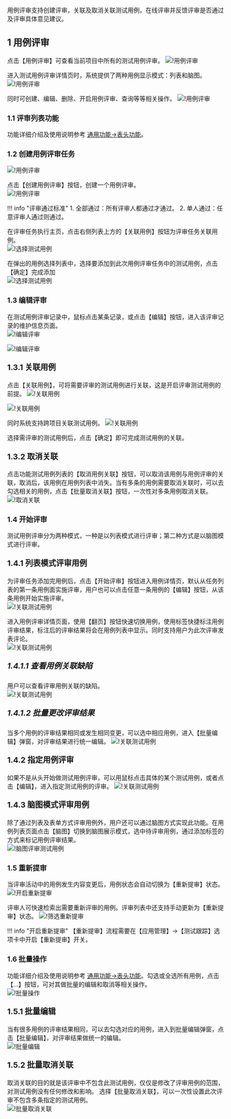 用例评审支持创建评审，关联及取消关联测试用例，在线评审并反馈评审是否通过及评审具体意见建议。

## 1 用例评审
点击【用例评审】可查看当前项目中所有的测试用例评审。
![!用例评审](../../img/track/用例评审1.png)

进入测试用例评审详情页时，系统提供了两种用例显示模式：列表和脑图。
![!用例评审](../../img/track/用例评审2.png)

同时可创建、编辑、删除、开启用例评审、查询等等相关操作。
![!用例评审](../../img/track/用例评审3.png)

### 1.1 评审列表功能
功能详细介绍及使用说明参考 [通用功能->表头功能](../../general/#6)。

### 1.2 创建用例评审任务
![!用例评审](../../img/track/用例评审首页.png)

点击【创建用例评审】按钮，创建一个用例评审。<br>
![!用例评审](../../img/track/创建用例评审.png)

!!! info "评审通过标准"
    1. 全部通过：所有评审人都通过才通过。
    2. 单人通过：任意评审人通过则通过。

在评审任务执行主页，点击右侧列表上方的【关联用例】按钮为评审任务关联用例。<br>
![!选择测试用例](../../img/track/关联测试用例1.png)

在弹出的用例选择列表中，选择要添加到此次用例评审任务中的测试用例，点击【确定】完成添加<br>
![!选择测试用例](../../img/track/关联测试用例2.png)

### 1.3 编辑评审
在测试用例评审记录中，鼠标点击某条记录，或点击【编辑】按钮，进入该评审记录的维护信息页面。<br>
![!编辑评审](../../img/track/编辑评审1.png)

![!编辑评审](../../img/track/编辑评审2.png)

#### <font size=4> 1.3.1 关联用例</font>
点击【关联用例】，可将需要评审的测试用例进行关联，这是开启评审测试用例的前提。
![!关联用例](../../img/track/关联用例1.png)

![!关联用例](../../img/track/关联用例2.png)

同时系统支持跨项目关联测试用例。
![!关联用例](../../img/track/关联用例3.png)

选择需评审的测试用例后，点击【确定】即可完成测试用例的关联。

#### <font size=4> 1.3.2 取消关联</font>
点击功能测试用例列表的【取消用例关联】按钮，可以取消该用例与用例评审的关联，取消后，该用例在用例列表中消失。当有多条的用例需要取消关联时，可以去勾选相关的用例，点击【批量取消关联】按钮，一次性对多条用例取消关联。<br>
![!取消关联](../../img/track/取消关联.png)

### 1.4 开始评审
测试用例评审分为两种模式，一种是以列表模式进行评审；第二种方式是以脑图模式进行评审。

#### <font size=4> 1.4.1 列表模式评审用例</font>
为评审任务添加完用例后，点击【开始评审】按钮进入用例详情页，默认从任务列表的第一条用例面实施评审，用户也可以点击任意一条用例的【编辑】按钮，从该条用例开始实施评审。<br>
![!关联测试用例](../../img/track/用例评审执行主页.png)

进入用例评审详情页面，使用【翻页】按钮快速切换用例，使用标签快捷标注用例评审结果，标注后的评审结果将会在用例列表中显示。同时支持用户为此次评审发表评论。<br>
![!关联测试用例](../../img/track/用例评审执行详情页.png)

##### <font size=4> 1.4.1.1 查看用例关联缺陷 </font>
用户可以查看评审用例关联的缺陷。<br>
![!关联测试用例](../../img/track/用例评审关联缺陷.png)

##### <font size=4> 1.4.1.2 批量更改评审结果</font>
当多个用例的评审结果相同或发生相同变更，可以选中相应用例，进入【批量编辑】弹窗，对评审结果进行统一编辑。
![!关联测试用例](../../img/track/批量更改评审结果.png)

#### <font size=4> 1.4.2 指定用例评审 </font>
如果不是从头开始做测试用例评审，可以用鼠标点击具体的某个测试用例，或者点击【编辑】，进入指定测试用例的评审。
![!关联测试用例](../../img/track/指定用例评审1.png)

#### <font size=4> 1.4.3 脑图模式评审用例</font>
除了通过列表及表单方式评审用例外，用户还可以通过脑图方式实现此功能。在用例列表页面点击【脑图】切换到脑图展示模式，选中待评审用例，通过添加标签的方式来标记用例评审结果。<br>
![!脑图评审测试用例](../../img/track/脑图评审测试用例.png)

### 1.5 重新提审
当评审活动中的用例发生内容变更后，用例状态会自动切换为【重新提审】状态。
![!开启重新提审](../../img/track/开启重新提审.png)

评审人可快速检索出需要重新评审的用例。评审列表中还支持手动更新为【重新提审】状态。
![!筛选重新提审](../../img/track/筛选重新提审.png)

!!! info "开启重新提审"
    【重新提审】流程需要在【应用管理】->【测试跟踪】选项卡中开启【重新提审】开关。

### 1.6 批量操作
功能详细介绍及使用说明参考 [通用功能->表头功能](../../general/#_8)。勾选或全选所有用例，点击【…】按钮，可对其做批量的编辑和取消等相关操作。<br>
![!批量操作](../../img/track/批量操作1.png)

#### <font size=4> 1.5.1 批量编辑 </font>
当有很多用例的评审结果相同，可以去勾选对应的用例，进入到批量编辑弹窗，点击【批量编辑】，对评审结果做统一的编辑。<br>
![!批量编辑](../../img/track/批量编辑2.png)

#### <font size=4> 1.5.2 批量取消关联</font>
取消关联的目的就是该评审中不包含此测试用例，仅仅是修改了评审用例的范围，对测试用例没有任何修改和影响。
选择【批量取消关联】，可以一次性设置此次评审不包含多条指定的测试用例。<br>
![!批量取消关联](../../img/track/批量取消关联.png)



